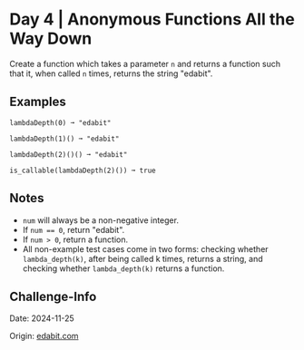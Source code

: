 # Day 4 | Anonymous Functions All the Way Down

Create a function which takes a parameter `n` and returns a function such that it, when called `n` times, returns the string "edabit".

## Examples

    lambdaDepth(0) ➞ "edabit"

    lambdaDepth(1)() ➞ "edabit"

    lambdaDepth(2)()() ➞ "edabit"

    is_callable(lambdaDepth(2)()) ➞ true

## Notes

- `num` will always be a non-negative integer.
- If `num == 0`, return "edabit".
- If `num > 0`, return a function.
- All non-example test cases come in two forms: checking whether `lambda_depth(k)`, after being called k times, returns a string, and checking whether `lambda_depth(k)` returns a function.

## Challenge-Info

Date: 2024-11-25

Origin: [edabit.com](https://edabit.com/challenge/XMkJrwe9qtAPotkv8)
